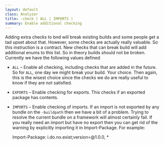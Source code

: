 ```yaml
---
layout: default
class: Analyzer
title: -check ( ALL | IMPORTS )
summary: Enable additional checking
---
```


Adding extra checks to bnd will break existing builds and some people get a tad upset about that. However, some checks are actually really valuable. So this instruction is a contract. New checks that can break build will add additional enums to this list. So in theory builds should not be broken. Currently we have the following values defined

* `ALL` – Enable all checking, including checks that are added in the future. So for `ALL`, one day we might break your build. Your choice. Then again, this is the wisest choice since the checks we do are really useful to know if they are not satisfied.
* `EXPORTS` – Enable checking for exports. This checks if an exported package has contents.
* `IMPORTS` – Enable checking of imports. If an import is not exported by any bundle on the `-buildpath` then we have a bit of a problem. Trying to resolve the current bundle on a framework will almost certainly fail. If you really need an import but have no export then you can get rid of the warning by explicitly importing it in Import-Package. For example:

	Import-Package: i.do.no.exist;version=@1.0.0, *

